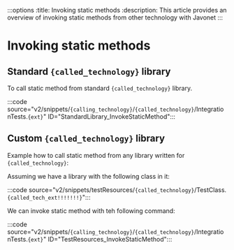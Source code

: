 :::options
:title: Invoking static methods
:description: This article provides an overview of invoking static methods from other technology with Javonet
:::

# Invoking static methods

## Standard `{called_technology}` library

To call static method from standard `{called_technology}` library.

:::code source="v2/snippets/`{calling_technology}`/`{called_technology}`/IntegrationTests.`{ext}`" ID="StandardLibrary_InvokeStaticMethod":::

## Custom `{called_technology}` library

Example how to call static method from any library written for `{called_technology}`:

Assuming we have a library with the following class in it:

:::code source="v2/snippets/testResources/`{called_technology}`/TestClass.`{called_tech_ext!!!!!!!}`":::

We can invoke static method with teh following command:

:::code source="v2/snippets/`{calling_technology}`/`{called_technology}`/IntegrationTests.`{ext}`" ID="TestResources_InvokeStaticMethod":::
